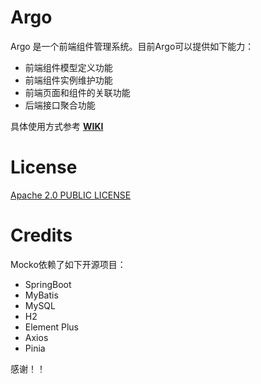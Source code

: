 # Argo

Argo 是一个前端组件管理系统。目前Argo可以提供如下能力：
* 前端组件模型定义功能
* 前端组件实例维护功能
* 前端页面和组件的关联功能
* 后端接口聚合功能

具体使用方式参考 **[WIKI](https://github.com/zhyea/argo/wiki)**

# License

[Apache 2.0 PUBLIC LICENSE](https://raw.githubusercontent.com/zhyea/argo/refs/heads/main/LICENSE)

# Credits

Mocko依赖了如下开源项目：

* SpringBoot
* MyBatis
* MySQL
* H2
* Element Plus
* Axios
* Pinia

感谢！！

